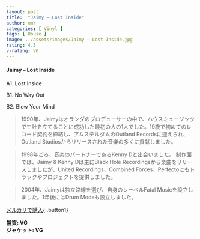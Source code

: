 ```yaml
---
layout: post
title:  "Jaimy – Lost Inside"
author: mmr
categories: [ Vinyl ]
tags: [ House ]
image: ../assets/images/Jaimy – Lost Inside.jpg
rating: 4.5
v-rating: VG
---
```


#### Jaimy – Lost Inside

A1. Lost Inside

B1. No Way Out

B2. Blow Your Mind

> 1990年、Jaimyはオランダのプロデューサーの中で、ハウスミュージックで生計を立てることに成功した最初の人の1人でした。19歳で初めてのレコード契約を締結し、アムステルダムのOutland Recordsに迎えられ、Outland Studiosからリリースされた音楽の多くに貢献しました。

> 1998年ごろ、音楽のパートナーであるKenny Dと出会いました。
制作面では、Jaimy & Kenny Dは主にBlack Hole Recordingsから楽曲をリリースしましたが、United Recordings、Combined Forces、Perfectoにもトラックやプロジェクトを提供しました。

> 2004年、Jaimyは独立路線を選び、自身のレーベルFatal Musicを設立しました。1年後にはDrum Modeも設立しました。

[メルカリで購入](https://jp.mercari.com/item/m47948860617){:.button1}

<div class="mt-4 mb-4 d-flex align-items-center">
<strong class="mr-1">盤質: VG</strong>
</div>
<div class="mt-4 mb-4 d-flex align-items-center">
<strong class="mr-1">ジャケット: VG</strong>
</div>
